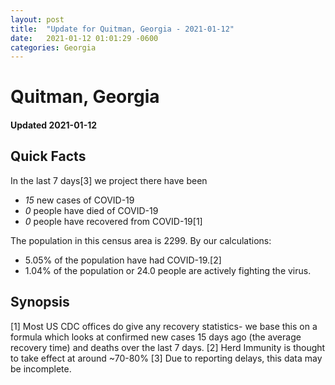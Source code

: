 ```yaml
---
layout: post
title:  "Update for Quitman, Georgia - 2021-01-12"
date:   2021-01-12 01:01:29 -0600
categories: Georgia
---
```


# Quitman, Georgia
#### Updated 2021-01-12

## Quick Facts

In the last 7 days[3] we project there have been
- *15* new cases of COVID-19
- *0* people have died of COVID-19
- *0* people have recovered from COVID-19[1]

The population in this census area is 2299. By our calculations:
- 5.05% of the population have had COVID-19.[2]
- 1.04% of the population or 24.0 people are actively fighting the virus.

## Synopsis




[1] Most US CDC offices do give any recovery statistics- we base this on a formula which looks at confirmed new cases
15 days ago (the average recovery time) and deaths over the last 7 days.
[2] Herd Immunity is thought to take effect at around ~70-80%
[3] Due to reporting delays, this data may be incomplete. 
    
